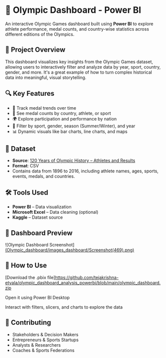 # 🏅 Olympic Dashboard - Power BI

An interactive Olympic Games dashboard built using **Power BI** to explore athlete performance, medal counts, and country-wise statistics across different editions of the Olympics.

## 📌 Project Overview

This dashboard visualizes key insights from the Olympic Games dataset, allowing users to interactively filter and analyze data by year, sport, country, gender, and more. It's a great example of how to turn complex historical data into meaningful, visual storytelling.

## 🔍 Key Features

- 📅 Track medal trends over time  
- 🥇 See medal counts by country, athlete, or sport  
- 🌍 Explore participation and performance by nation  
- 🏃 Filter by sport, gender, season (Summer/Winter), and year  
- 📊 Dynamic visuals like bar charts, line charts, and maps  

## 📁 Dataset

- **Source**: [120 Years of Olympic History – Athletes and Results](https://www.kaggle.com/datasets/heesoo37/120-years-of-olympic-history-athletes-and-results)  
- **Format**: CSV  
- Contains data from 1896 to 2016, including athlete names, ages, sports, events, medals, and countries.

## 🛠️ Tools Used

- **Power BI** – Data visualization  
- **Microsoft Excel** – Data cleaning (optional)  
- **Kaggle** – Dataset source  

## 📸 Dashboard Preview

![Olympic Dashboard Screenshot][(Olympic_dashboard/images_dashboard/Screenshot(469).png)](https://github.com/tejakrishna-etyala/olympic_dashboard_analysis_powerbi/blob/main/images_dashboard/Screenshot%20(469).png)

## 🚀 How to Use
[Download the .pbix file]https://github.com/tejakrishna-etyala/olympic_dashboard_analysis_powerbi/blob/main/olympic_dashboard.zip

Open it using Power BI Desktop

Interact with filters, slicers, and charts to explore the data

## 🤝 Contributing

- Stakeholders & Decision Makers  
- Entrepreneurs & Sports Startups  
- Analysts & Researchers  
- Coaches & Sports Federations

